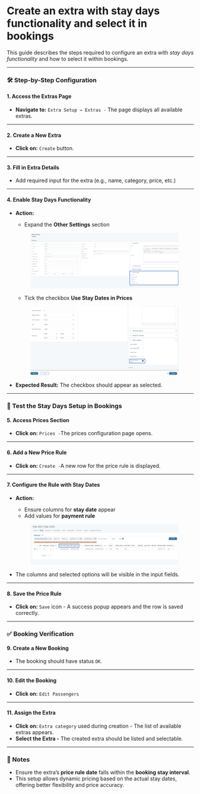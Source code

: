 # Create an extra with stay days functionality and select it in bookings

This guide describes the steps required to configure an extra with _stay days functionality_ and how to select it within bookings.

***

### 🛠 Step-by-Step Configuration

#### 1. Access the Extras Page

* **Navigate to:** `Extra Setup → Extras -` The page displays all available extras.

***

#### 2. Create a New Extra

* **Click on:** `Create` button.

***

#### 3. Fill in Extra Details

* Add required input for the extra (e.g., name, category, price, etc.)

***

#### 4. Enable Stay Days Functionality

*   **Action:**

    * Expand the **Other Settings** section

    <figure><img src="../../.gitbook/assets/image (1) (1) (1) (1) (1) (1) (1) (1) (1) (1) (1) (1) (1) (1) (1) (1) (1) (1) (1) (1) (1).png" alt=""><figcaption></figcaption></figure>

    * Tick the checkbox **Use Stay Dates in Prices**

    <figure><img src="../../.gitbook/assets/image (2) (1) (1) (1) (1) (1) (1) (1) (1) (1) (1) (1) (1) (1) (1) (1).png" alt=""><figcaption></figcaption></figure>
* **Expected Result:** The checkbox should appear as selected.

***

### 🧪 Test the Stay Days Setup in Bookings

#### 5. Access Prices Section

* **Click on:** `Prices -`The prices configuration page opens.

***

#### 6. Add a New Price Rule

* **Click on:** `Create -`A new row for the price rule is displayed.

***

#### 7. Configure the Rule with Stay Dates

*   **Action:**

    * Ensure columns for **stay date** appear
    * Add values for **payment rule**

    <figure><img src="../../.gitbook/assets/image (3) (1) (1) (1) (1) (1) (1) (1) (1) (1) (1) (1).png" alt=""><figcaption></figcaption></figure>
* The columns and selected options will be visible in the input fields.

***

#### 8. Save the Price Rule

* **Click on:** `Save` icon - A success popup appears and the row is saved correctly.

***

### ✅ Booking Verification

#### 9. Create a New Booking

* The booking should have status `OK`.

***

#### 10. Edit the Booking

* **Click on:** `Edit Passengers`

***

#### 11. Assign the Extra

* **Click on:** `Extra category` used during creation -  The list of available extras appears.
* **Select the Extra -** The created extra should be listed and selectable.

***

### 📌 Notes

* Ensure the extra’s **price rule date** falls within the **booking stay interval**.
* This setup allows dynamic pricing based on the actual stay dates, offering better flexibility and price accuracy.
